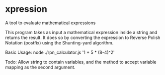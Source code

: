# xpression
A tool to evaluate mathematical expressions

This program takes as input a mathematical expression inside a string and returns the result.  It does so by converting the expression to Reverse Polish Notation (postfix) using the Shunting-yard algorithm.

Basic Usage:
node ./rpn_calculator.js '1 + 5 * (8-4)^2'

Todo:
Allow string to contain variables, and the method to accept variable mapping as the second argument.

